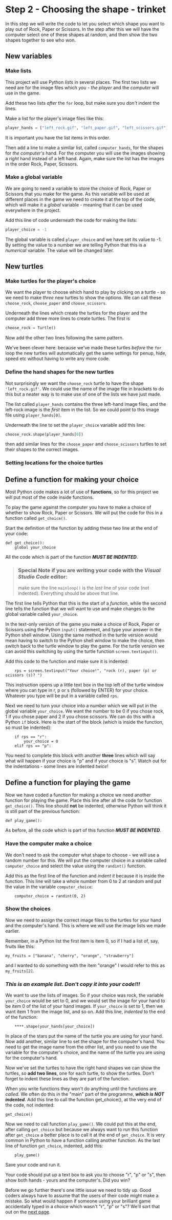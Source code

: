 # Step 2 - Choosing the shape - trinket

In this step we will write the code to let you select which shape you want to play out of Rock, Paper or Scissors. In the step after this we will have the computer select one of these shapes at random, and then show the two shapes together to see who won.

## New variables

### Make lists

This project will use Python *lists* in several places. The first two lists we need are for the image files which *you - the player* and the *computer* will use in the game. 

Add these two lists *after* the ```for``` loop, but make sure you *don't* indent the lines.

Make a list for the player's image files like this:

```python
player_hands = ["left_rock.gif", "left_paper.gif", "left_scissors.gif"]
```

It is important you have the list items in this order.

Then add a line to make a similar list, called ```computer_hands```, for the shapes for *the computer's* hand. For the computer you will use the images showing a *right* hand instead of a left hand. Again, make sure the list has the images in the order Rock, Paper, Scissors.

### Make a global variable

We are going to need a variable to store the choice of Rock, Paper or Scissors that you make for the game. As this variable will be used at different places in the game we need to create it at the top of the code, which will make it a *global* variable - meaning that it can be used everywhere in the project.

Add this line of code underneath the code for making the lists:

```python
player_choice = -1
```

The global variable is called ```player_choice``` and we have set its value to -1. By setting the value to a number we are telling Python that this is a *numerical* variable. The value will be changed later.

## New turtles

### Make turtles for the player's choice

We want the player to choose which hand to play by clicking on a turtle - so we need to make *three* new turtles to show the options. We can call these ```choose_rock```, ```choose_paper``` and ```choose_scissors```.

Underneath the lines which create the turtles for the player and the computer add three more lines to create turtles. The first is

```python
choose_rock = Turtle()
```

Now add the other two lines following the same pattern.

We've been clever here: because we've made these turtles *before* the ```for``` loop the new turtles will automatically get the same settings for penup, hide, speed etc without having to write any more code.

### Define the hand shapes for the new turtles

Not surprisingly we want the ```choose_rock``` turtle to have the shape ```'left_rock.gif'```. We could use the name of the image file in brackets to do this but a neater way is to make use of one of the lists we have just made.

The list called ```player_hands``` contains the three left-hand image files, and the left-rock image is the *first* item in the list. So we could point to this image file using ```player_hands[0]```.

Underneath the line to set the ```player_choice``` variable add this line:

```python
choose_rock.shape(player_hands[0])
```

then add similar lines for the ```choose_paper``` and ```choose_scissors``` turtles to set their shapes to the correct images.

### Setting locations for the choice turtles






## Define a function for making your choice

Most Python code makes a lot of use of **functions**, so for this project we will put most of the code inside functions.

To play the game against the computer you have to make a choice of whether to show Rock, Paper or Scissors. We will put the code for this in a function called ```get_choice()```.

Start the definition of the function by adding these two line at the end of your code:
```
def get_choice():
    global your_choice
```
All the code which is part of the function **_MUST BE INDENTED_**.

>### Special Note if you are writing your code with the *Visual Studio Code* editor:
>make sure the line ```mainloop()``` is the *last* line of your code (not indented). Everything should be above that line. 

The first line tells Python that this is the start of a *function*, while the second line tells the function that we will want to use and make changes to the global variable called ```your_choice```.

In the text-only version of the game you make a choice of Rock, Paper or Scissors using the Python ```input()``` statement, and type your answer in the Python shell window. Using the same method in the turtle version would mean having to switch to the Python shell window to make the choice, then switch back to the turtle window to play the game. For the turtle version we can avoid this switching by using the turtle function ```screen.textinput()```.

Add this code to the function and make sure it is indented:
```
    rps = screen.textinput("Your choice!", "rock (r), paper (p) or scissors (s)? ")
```
This instruction opens up a little text box in the top left of the turtle window where you can type in r, p or s (followed by ENTER) for your choice. Whatever you type will be put in a variable called ```rps```.

Next we need to turn your choice into a *number* which we will put in the global variable ```your_choice```. We want the number to be 0 if you chose rock, 1 if you chose paper and 2 if you chose scissors. We can do this with a Python ```if``` block. Here is the start of the block (which is inside the function, so must be indented):
```
    if rps == "r":
        your_choice = 0
    elif rps == "p":
```
You need to complete this block with another **three** lines which will say what will happen if your choice is "p" and if your choice is "s". Watch out for the indentations - some lines are indented *twice*!

## Define a function for playing the game

Now we have coded a function for making a choice we need another function for playing the game. Place this line after all the code for function ```get_choice()```. This line should **not** be indented, otherwise Python will think it is still part of the previous function:
```
def play_game():
```
As before, all the code which is part of this function **_MUST BE INDENTED_**.

### Have the computer make a choice

We don't need to ask the computer what shape to choose - we will use a random number for this. We will put the computer choice in a variable called ```computer_choice``` and select the value using the ```randint()``` function.

Add this as the first line of the function and *indent it* because it is inside the function. This line will take a whole number from 0 to 2 at random and put the value in the variable ```computer_choice```:
```
    computer_choice = randint(0, 2)
```

### Show the choices

Now we need to assign the correct image files to the turtles for your hand and the computer's hand. This is where we will use the image lists we made earlier.

Remember, in a Python list the first item is item 0, so if I had a list of, say, fruits like this:
```
my_fruits = ["banana", "cherry", "orange", "strawberry"]
```
and I wanted to do something with the item "orange" I would refer to this as ```my_fruits[2]```.

### *This is an example list. Don't copy it into your code!!!*

We want to use the lists of images. So if your choice was rock, the variable ```your_choice``` would be set to 0, and we would set the image for your hand to be item 0 of the list of your hand images. If ```your_choice``` is set to 1, then we want item 1 from the image list, and so on. Add this line, *indented* to the end of the function:
```
    ****.shape(your_hands[your_choice])
```
In place of the stars put the name of the turtle you are using for your hand.
Now add another, similar line to set the shape for the computer's hand. You need to get the image name from the other list, and you need to use the variable for the computer's choice, and the name of the turtle you are using for the computer's hand.

Now we've set the turtles to have the right hand shapes we can show the turtles, so **add two lines**, one for each turtle, to show the turtles. Don't forget to indent these lines as they are part of the function.

When you write functions they won't do anything until the functions are *called*. We often do this in the "main" part of the programme, **_which is NOT indented_**. Add this line to call the function get_choice(), at the very end of the code, not indented:
```
get_choice()
```
Now we need to call function ```play_game()```. We could put this at the end, after calling ```get_choice``` but because we always want to run this function after ```get_choice``` a better place is to call it at the end of ```get_choice```. It is very common in Python to have a function calling another function. As the last line of function ```get_choice```, indented, add this:
```
    play_game()
```

Save your code and run it.

Your code should put up a text box to ask you to choose "r", "p" or "s", then show both hands - yours and the computer's. Did you win?

Before we go further there's one little issue we need to tidy up. Good coders always have to assume that the users of their code might make a mistake. So what would happen if someone using your brilliant game accidentally typed in a choice which wasn't "r", "p" or "s"? We'll sort that out on the [next page](README2.md).



